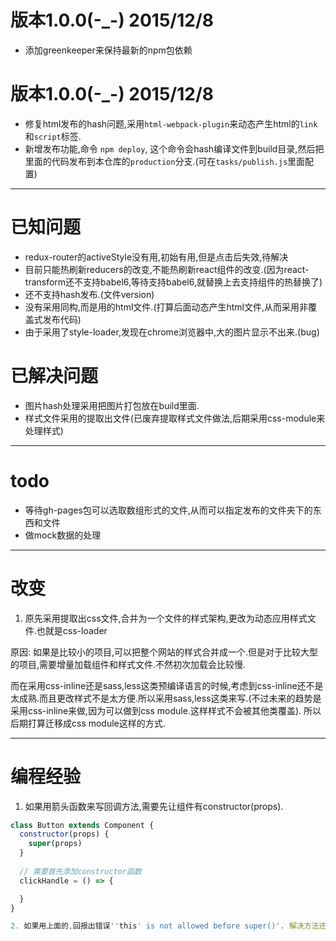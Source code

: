 # 版本1.0.0(-_-) 2015/12/8
* 添加greenkeeper来保持最新的npm包依赖

# 版本1.0.0(-_-) 2015/12/8
* 修复html发布的hash问题,采用`html-webpack-plugin`来动态产生html的`link`和`script`标签.
* 新增发布功能,命令 `npm deploy`, 这个命令会hash编译文件到build目录,然后把里面的代码发布到本仓库的`production`分支.(可在`tasks/publish.js`里面配置)






---------------------------------------------------
# 已知问题
* redux-router的activeStyle没有用,初始有用,但是点击后失效,待解决
* 目前只能热刷新reducers的改变,不能热刷新react组件的改变.(因为react-transform还不支持babel6,等待支持babel6,就替换上去支持组件的热替换了)
* 还不支持hash发布.(文件version)
* 没有采用同构,而是用的html文件.(打算后面动态产生html文件,从而采用非覆盖式发布代码)
* 由于采用了style-loader,发现在chrome浏览器中,大的图片显示不出来.(bug)

# 已解决问题
* 图片hash处理采用把图片打包放在build里面.
* 样式文件采用的提取出文件(已废弃提取样式文件做法,后期采用css-module来处理样式)




---------------------------------------------------
# todo
* 等待gh-pages包可以选取数组形式的文件,从而可以指定发布的文件夹下的东西和文件
* 做mock数据的处理



---------------------------------------------------
# 改变
1. 原先采用提取出css文件,合并为一个文件的样式架构,更改为动态应用样式文件.也就是css-loader

原因: 如果是比较小的项目,可以把整个网站的样式合并成一个.但是对于比较大型的项目,需要增量加载组件和样式文件.不然初次加载会比较慢.

而在采用css-inline还是sass,less这类预编译语言的时候,考虑到css-inline还不是太成熟.而且更改样式不是太方便.所以采用sass,less这类来写.(不过未来的趋势是采用css-inline来做,因为可以做到css module.这样样式不会被其他类覆盖). 所以后期打算迁移成css module这样的方式.








--------------------------------------------------
# 编程经验
1. 如果用箭头函数来写回调方法,需要先让组件有constructor(props).
```js
class Button extends Component {
  constructor(props) {
    super(props)
  }
  
  // 需要首先添加constructor函数
  clickHandle = () => {

  }
}

2. 如果用上面的,回报出错误''this' is not allowed before super()'. 解决方法还未知.建议还是在调用方法的时候,加上bind函数.
```
